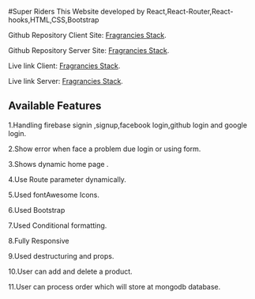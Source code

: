 #Super Riders
This Website developed by React,React-Router,React-hooks,HTML,CSS,Bootstrap

Github Repository Client Site: [Fragrancies Stack](https://github.com/Porgramming-Hero-web-course/full-stack-client-silviaplabon ).

Github Repository Server Site: [Fragrancies Stack](https://github.com/Porgramming-Hero-web-course/full-stack-server-silviaplabon ).

Live link Client: [Fragrancies Stack]( ).

Live link Server: [Fragrancies Stack](https://pumpkin-tart-15792.herokuapp.com/).



## Available Features

1.Handling firebase signin ,signup,facebook login,github login and google login.

2.Show error when face a problem due login  or using form.

3.Shows dynamic home page .

4.Use Route parameter dynamically.


5.Used fontAwesome Icons.

6.Used Bootstrap

7.Used Conditional formatting.

8.Fully Responsive 

9.Used destructuring and props.

10.User can add and delete a product.

11.User can process order which will store at mongodb database.

